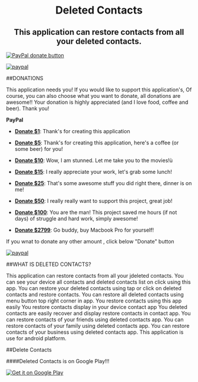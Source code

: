 <h1 align="center">Deleted Contacts</h1>
<h2 align="center">This application can restore contacts from all your deleted contacts.</h2>

<span class="badge-paypal"><a href="https://www.paypal.me/vjayrajput" title="Donate to this application using Paypal"><img src="https://img.shields.io/badge/paypal-donate-yellow.svg" alt="PayPal donate button" /></a></span>

[![paypal](https://www.paypalobjects.com/en_US/i/btn/btn_donateCC_LG.gif)](https://www.paypal.me/vjayrajput)

##DONATIONS

This application needs you! If you would like to support this application's, Of course, you can also choose what you want to donate, all donations are awesome!! Your donation is highly appreciated (and I love food, coffee and beer). Thank you!

**PayPal**

* **[Donate $1]**: Thank's for creating this application

* **[Donate $5]**: Thank's for creating this application, here's a coffee (or some beer) for you!

* **[Donate $10]**: Wow, I am stunned. Let me take you to the movies!ù

* **[Donate $15]**: I really appreciate your work, let's grab some lunch!

* **[Donate $25]**: That's some awesome stuff you did right there, dinner is on me!

* **[Donate $50]**: I really really want to support this project, great job!

* **[Donate $100]**: You are the man! This project saved me hours (if not days) of struggle and hard work, simply awesome!

* **[Donate $2799]**: Go buddy, buy Macbook Pro for yourself!

If you wnat to donate any other amount , click below "Donate" button

[![paypal](https://www.paypalobjects.com/en_US/i/btn/btn_donateCC_LG.gif)](https://www.paypal.me/vjayrajput)


##WHAT IS DELETED CONTACTS?

This application can restore contacts from all your jdeleted contacts.
You can see your device all contacts and deleted contacts list on click using this app.
You can restore your deleted contacts using tap or click on deleted contacts and restore contacts.
You can restore all deleted  contacts using menu button top right corner in app.
You restore contacts using this app easily
You restore contacts display in your device contact app
You deleted contacts are easily recover and display restore contacts in contact app.
You can restore contacts of your friends using deleted contacts app.
You can restore contacts of your family using deleted contacts app.
You can restore contacts of your business using deleted contacts app.
This application is use for android platform.


##Delete Contacts 

####Deleted Contacts is on Google Play!!!

<a href="https://play.google.com/store/apps/details?id=vjayraj.deletedcontacts">
<img alt="Get it on Google Play" src="https://s32.postimg.org/50h5qj4lx/google_play_badge.png" />
</a>


[Donate $1]: 		  https://www.paypal.me/vjayrajput/1
[Donate $5]: 		  https://www.paypal.me/vjayrajput/5
[Donate $10]:  		https://www.paypal.me/vjayrajput/10
[Donate $15]:  		https://www.paypal.me/vjayrajput/15
[Donate $25]:  		https://www.paypal.me/vjayrajput/25
[Donate $50]: 		https://www.paypal.me/vjayrajput/50
[Donate $100]: 		https://www.paypal.me/vjayrajput/100
[Donate $2799]: 	https://www.paypal.me/vjayrajput/2799




